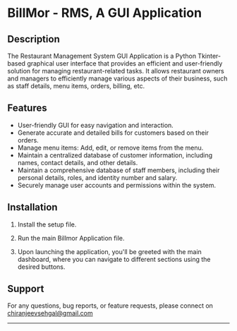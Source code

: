 # BillMor - RMS, A GUI Application

## Description

The Restaurant Management System GUI Application is a Python Tkinter-based graphical user interface that provides an efficient and user-friendly solution for managing restaurant-related tasks. It allows restaurant owners and managers to efficiently manage various aspects of their business, such as staff details, menu items, orders, billing, etc.

## Features

- User-friendly GUI for easy navigation and interaction.
- Generate accurate and detailed bills for customers based on their orders.
- Manage menu items: Add, edit, or remove items from the menu.
- Maintain a centralized database of customer information, including names, contact details, and other details.
- Maintain a comprehensive database of staff members, including their personal details, roles, and identity number and salary.
- Securely manage user accounts and permissions within the system.

## Installation

1. Install the setup file.

2. Run the main Billmor Application file.

3. Upon launching the application, you'll be greeted with the main dashboard, where you can navigate to different sections using the desired buttons.


## Support

For any questions, bug reports, or feature requests, please connect on chiranjeevsehgal@gmail.com

---
